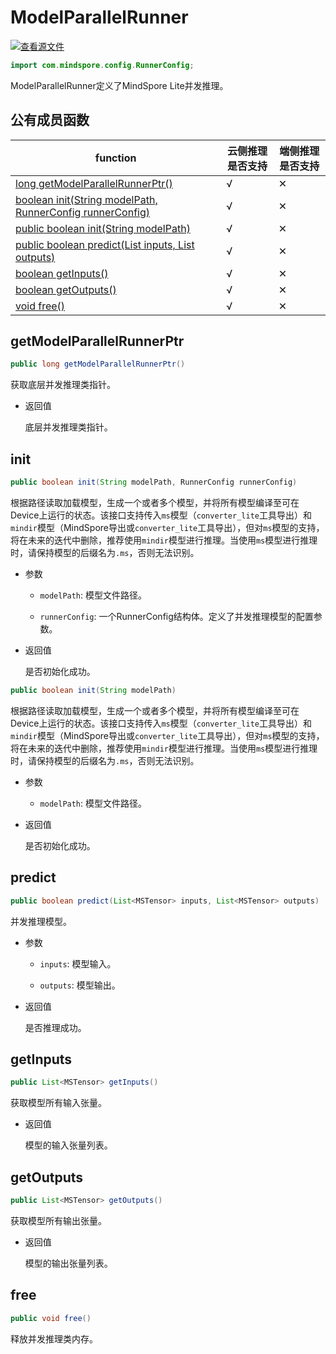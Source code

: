 # ModelParallelRunner

[![查看源文件](https://mindspore-website.obs.cn-north-4.myhuaweicloud.com/website-images/r2.4.1/resource/_static/logo_source.svg)](https://gitee.com/mindspore/docs/blob/r2.4.1/docs/lite/api/source_zh_cn/api_java/model_parallel_runner.md)

```java
import com.mindspore.config.RunnerConfig;
```

ModelParallelRunner定义了MindSpore Lite并发推理。

## 公有成员函数

| function                                                       | 云侧推理是否支持 | 端侧推理是否支持 |
| ------------------------------------------------------------   |--------|--------|
| [long getModelParallelRunnerPtr()](#getmodelparallelrunnerptr) | √      | ✕      |
| [boolean init(String modelPath, RunnerConfig runnerConfig)](#init)         | √      | ✕      |
| [public boolean init(String modelPath)](#init) | √      | ✕      |
| [public boolean predict(List<MSTensor> inputs, List<MSTensor> outputs)](#predict)   | √      | ✕      |
| [boolean getInputs()](#getinputs)                              | √      | ✕      |
| [boolean getOutputs()](#getoutputs)                            | √      | ✕      |
| [void free()](#free)                                           | √      | ✕      |

## getModelParallelRunnerPtr

```java
public long getModelParallelRunnerPtr()
```

获取底层并发推理类指针。

- 返回值

  底层并发推理类指针。

## init

```java
public boolean init(String modelPath, RunnerConfig runnerConfig)
```

根据路径读取加载模型，生成一个或者多个模型，并将所有模型编译至可在Device上运行的状态。该接口支持传入`ms`模型（`converter_lite`工具导出）和`mindir`模型（MindSpore导出或`converter_lite`工具导出），但对`ms`模型的支持，将在未来的迭代中删除，推荐使用`mindir`模型进行推理。当使用`ms`模型进行推理时，请保持模型的后缀名为`.ms`，否则无法识别。

- 参数

    - `modelPath`: 模型文件路径。

    - `runnerConfig`: 一个RunnerConfig结构体。定义了并发推理模型的配置参数。

- 返回值

  是否初始化成功。

```java
public boolean init(String modelPath)
```

根据路径读取加载模型，生成一个或者多个模型，并将所有模型编译至可在Device上运行的状态。该接口支持传入`ms`模型（`converter_lite`工具导出）和`mindir`模型（MindSpore导出或`converter_lite`工具导出），但对`ms`模型的支持，将在未来的迭代中删除，推荐使用`mindir`模型进行推理。当使用`ms`模型进行推理时，请保持模型的后缀名为`.ms`，否则无法识别。

- 参数

    - `modelPath`: 模型文件路径。

- 返回值

  是否初始化成功。

## predict

```java
public boolean predict(List<MSTensor> inputs, List<MSTensor> outputs)
```

并发推理模型。

- 参数

    - `inputs`: 模型输入。

    - `outputs`: 模型输出。

- 返回值

  是否推理成功。

## getInputs

```java
public List<MSTensor> getInputs()
```

获取模型所有输入张量。

- 返回值

  模型的输入张量列表。

## getOutputs

```java
public List<MSTensor> getOutputs()
```

获取模型所有输出张量。

- 返回值

  模型的输出张量列表。

## free

```java
public void free()
```

释放并发推理类内存。
